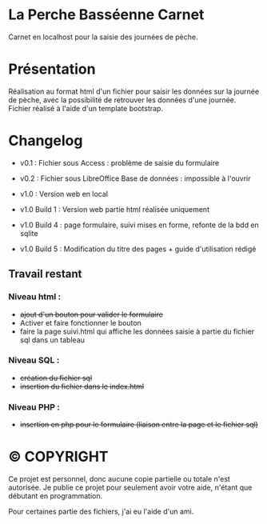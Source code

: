 # La Perche Basséenne Carnet
Carnet en localhost pour la saisie des journées de pèche. 

# Présentation
Réalisation au format html d'un fichier pour saisir les données sur la journée de pèche, avec la possibilité de retrouver les données d'une journée.
Fichier réalisé à l'aide d'un template bootstrap. 

# Changelog

  * v0.1 : Fichier sous Access : problème de saisie du formulaire
  * v0.2 : Fichier sous LibreOffice Base de données : impossible à l'ouvrir
  
  * v1.0 : Version web en local
  * v1.0 Build 1 : Version web partie html réalisée uniquement
  * v1.0 Build 4 : page formulaire, suivi mises en forme, refonte de la bdd en sqlite
  * v1.0 Build 5 : Modification du titre des pages + guide d'utilisation rédigé

## Travail restant
### Niveau html :
  * <s>ajout d'un bouton pour valider le formulaire</s>
  * Activer et faire fonctionner le bouton
  * faire la page suivi.html qui affiche les données saisie à partie du fichier sql dans un tableau
### Niveau SQL :
  * <s>création du fichier sql</s>
  * <s>insertion du fichier dans le index.html</s>
### Niveau PHP :
  * <s>insertion en php pour le formulaire (liaison entre la page et le fichier sql)</s>

# © COPYRIGHT
Ce projet est personnel, donc aucune copie partielle ou totale n'est autorisée. 
Je publie ce projet pour seulement avoir votre aide, n'étant que débutant en programmation. 

Pour certaines partie des fichiers, j'ai eu l'aide d'un ami. 
